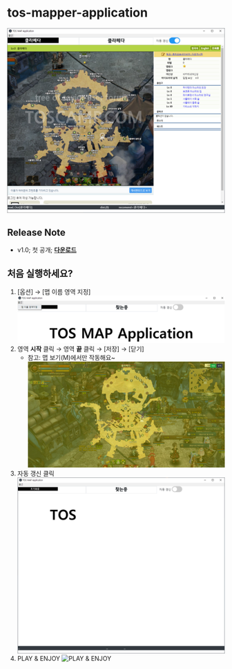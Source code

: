 # tos-mapper-application
![main](/image/main.png)

## Release Note
* v1.0; 첫 공개; [__다운로드__](https://drive.google.com/open?id=1_g2Zuzwc4XjoLlbVjk2_VJMToBsYz91c)

## 처음 실행하세요?
1. [옵션] → [맵 이름 영역 지정]
![옵션 → 맵 영역 지정](/image/option.png)
1. 영역 __시작__ 클릭 → 영역 __끝__ 클릭 → [저장] → [닫기]
    * 참고: 맵 보기(M)에서만 작동해요~
![영역 시작 클릭 → 영역 끝 클릭 → 저장 → 닫기](/image/area.png)
1. 자동 갱신 클릭
![자동 갱신 클릭](/image/reflash.png)
1. PLAY & ENJOY
![PLAY & ENJOY](/image/play.png)
